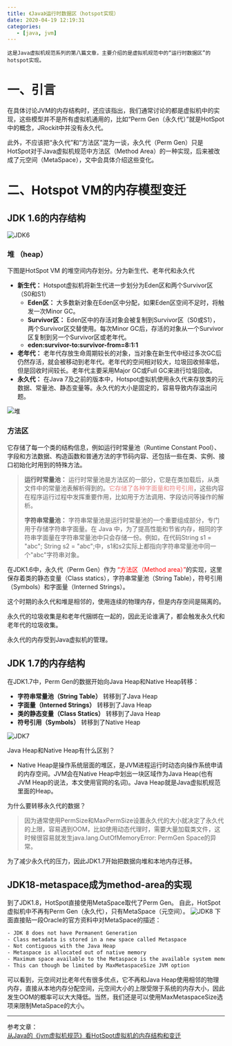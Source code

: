 ```yaml
---
title: 《Java》运行时数据区（hotspot实现）
date: 2020-04-19 12:19:31
categories: 
   - [java, jvm]
---
```


	这是Java虚拟机规范系列的第八篇文章，主要介绍的是虚拟机规范中的“运行时数据区”的hotspot实现。

# 一、引言
在具体讨论JVM的内存结构时，还应该指出，我们通常讨论的都是虚拟机中的实现，这些模型并不是所有虚拟机通用的，比如“Perm Gen（永久代）”就是HotSpot中的概念，JRockit中并没有永久代。

此外，不应该把“永久代”和“方法区”混为一谈，永久代（Perm Gen）只是HotSpot对于Java虚拟机规范中方法区（Method Area）的一种实现，后来被改成了元空间（MetaSpace），文中会具体介绍这些变化。

<!-- more -->


# 二、Hotspot VM的内存模型变迁

## JDK 1.6的内存结构
![JDK6](2020-04-19-java-虚拟机规范-运行时数据区hotspot实现/JDK6.png)

### 堆 （heap）
下图是HotSpot VM 的堆空间内存划分。分为新生代、老年代和永久代
- **新生代：** Hotspot虚拟机将新生代进一步划分为Eden区和两个Survivor区（S0和S1）
  - **Eden区：** 大多数新对象在Eden区中分配，如果Eden区空间不足时，将触发一次Minor GC。
  - **Survivor区：** Eden区中的存活对象会被复制到Survivor区（S0或S1），两个Survivor区交替使用。每次Minor GC后，存活的对象从一个Survivor区复制到另一个Survivor区或老年代。
  - **eden:survivor-to:survivor-from=8:1:1**
- **老年代：** 老年代存放生命周期较长的对象，当对象在新生代中经过多次GC后仍然存活，就会被移动到老年代。老年代的空间相对较大，垃圾回收频率低，但是回收时间较长。老年代主要采用Major GC或Full GC来进行垃圾回收。
- **永久代：** 在Java 7及之前的版本中，Hotspot虚拟机使用永久代来存放类的元数据、常量池、静态变量等。永久代的大小是固定的，容易导致内存溢出问题。

![堆](2020-04-19-java-虚拟机规范-运行时数据区hotspot实现/堆.png)

### 方法区
它存储了每一个类的结构信息，例如运行时常量池（Runtime Constant Pool）、字段和方法数据、构造函数和普通方法的字节码内容、还包括一些在类、实例、接口初始化时用到的特殊方法。
> **运行时常量池：** 运行时常量池是方法区的一部分，它是在类加载后，从类文件中的常量池表解析得到的。<font color=#e98787>它存储了各种字面量和符号引用</font>，这些内容在程序运行过程中发挥重要作用，比如用于方法调用、字段访问等操作的解析。
> 
> **字符串常量池：**  字符串常量池是运行时常量池的一个重要组成部分，专门用于存储字符串字面量。在 Java 中，为了提高性能和节省内存，相同的字符串字面量在字符串常量池中只会存储一份。例如，在代码String s1 = "abc"; String s2 = "abc";中，s1和s2实际上都指向字符串常量池中同一个"abc"字符串对象。

在JDK1.6中，永久代（Perm Gen）作为<font color=red> “方法区（Method area）”</font>的实现，这里保存着类的静态变量（Class statics），字符串常量池（String Table），符号引用（Symbols）和字面量（Interned Strings）。

这个时期的永久代和堆是相邻的，使用连续的物理内存，但是内存空间是隔离的。

永久代的垃圾收集是和老年代捆绑在一起的，因此无论谁满了，都会触发永久代和老年代的垃圾收集。

永久代的内存受到Java虚拟机的管理。


## JDK 1.7的内存结构
在JDK1.7中，Perm Gen的数据开始向Java Heap和Native Heap转移：
- **字符串常量池（String Table）** 转移到了Java Heap
- **字面量（Interned Strings）** 转移到了Java Heap
- **类的静态变量（Class Statics）** 转移到了Java Heap
- **符号引用（Symbols）** 转移到了Native Heap

![JDK7](2020-04-19-java-虚拟机规范-运行时数据区hotspot实现/JDK7.png)

Java Heap和Native Heap有什么区别？
- Native Heap是操作系统层面的堆区，是JVM进程运行时动态向操作系统申请的内存空间。JVM会在Native Heap中划出一块区域作为Java Heap(也有JVM Heap的说法，本文使用官网的名词)。Java Heap就是Java虚拟机规范里面的Heap。

为什么要转移永久代的数据？
> 因为通常使用PermSize和MaxPermSize设置永久代的大小就决定了永久代的上限，容易遇到OOM，比如使用动态代理时，需要大量加载类文件，这时候很容易就发生java.lang.OutOfMemoryError: PermGen Space的异常。

为了减少永久代的压力，因此JDK1.7开始把数据向堆和本地内存迁移。


## JDK18-metaspace成为method-area的实现
到了JDK1.8，HotSpot直接使用MetaSpace取代了Perm Gen。 自此，HotSpot虚拟机中不再有Perm Gen（永久代），只有MetaSpace（元空间）。
![JDK8](2020-04-19-java-虚拟机规范-运行时数据区hotspot实现/JDK8.png)
下面直接贴一段Oracle的官方资料中对MetaSpace的描述：   
```dtd
- JDK 8 does not have Permanent Generation
- Class metadata is stored in a new space called Metaspace
- Not contiguous with the Java Heap
- Metaspace is allocated out of native memory
- Maximum space available to the Metaspace is the available system memory
- This can though be limited by MaxMetaspaceSize JVM option
```
可以看到，元空间对比老年代有很多优点，它不再和Java Heap使用相邻的物理内存，直接从本地内存分配空间，元空间大小的上限受限于系统的内存大小，因此发生OOM的概率可以大大降低。当然，我们还是可以使用MaxMetaspaceSize选项来限制MetaSpace的大小。





---
参考文章：   
[从Java的《jvm虚拟机规范》看HotSpot虚拟机的内存结构和变迁](https://blog.csdn.net/HD243608836/article/details/126635394)